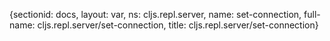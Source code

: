 {sectionid: docs, layout: var, ns: cljs.repl.server, name: set-connection, full-name: cljs.repl.server/set-connection,
  title: cljs.repl.server/set-connection}
